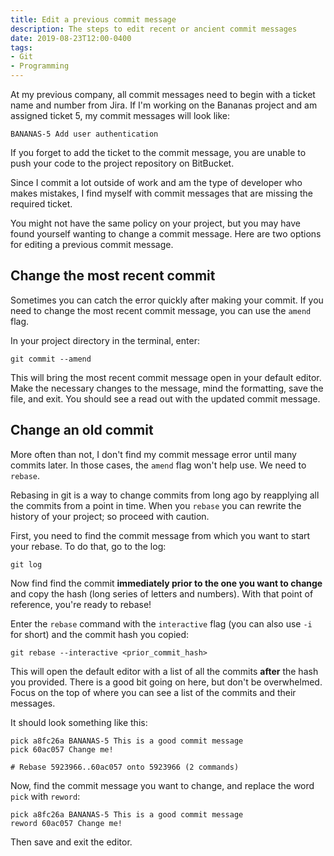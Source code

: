 ```yaml
---
title: Edit a previous commit message
description: The steps to edit recent or ancient commit messages
date: 2019-08-23T12:00-0400
tags:
- Git
- Programming
---
```


At my previous company, all commit messages need to begin with a ticket name and number from Jira. If I'm working on the Bananas project and am assigned ticket 5, my commit messages will look like:

```
BANANAS-5 Add user authentication
```

If you forget to add the ticket to the commit message, you are unable to push your code to the project repository on BitBucket.

Since I commit a lot outside of work and am the type of developer who makes mistakes, I find myself with commit messages that are missing the required ticket.

You might not have the same policy on your project, but you may have found yourself wanting to change a commit message. Here are two options for editing a previous commit message.

## Change the most recent commit

Sometimes you can catch the error quickly after making your commit. If you need to change the most recent commit message, you can use the `amend` flag.

In your project directory in the terminal, enter:

```
git commit --amend
```

This will bring the most recent commit message open in your default editor. Make the necessary changes to the message, mind the formatting, save the file, and exit. You should see a read out with the updated commit message.

## Change an old commit

More often than not, I don't find my commit message error until many commits later. In those cases, the `amend` flag won't help use. We need to `rebase`.

Rebasing in git is a way to change commits from long ago by reapplying all the commits from a point in time. When you `rebase` you can rewrite the history of your project; so proceed with caution.

First, you need to find the commit message from which you want to start your rebase. To do that, go to the log:

```
git log
```

Now find find the commit **immediately prior to the one you want to change** and copy the hash (long series of letters and numbers). With that point of reference, you're ready to rebase!

Enter the `rebase` command with the `interactive` flag (you can also use `-i` for short) and the commit hash you copied:

```
git rebase --interactive <prior_commit_hash>
```

This will open the default editor with a list of all the commits **after** the hash you provided. There is a good bit going on here, but don't be overwhelmed. Focus on the top of where you can see a list of the commits and their messages.

It should look something like this:

```
pick a8fc26a BANANAS-5 This is a good commit message
pick 60ac057 Change me!

# Rebase 5923966..60ac057 onto 5923966 (2 commands)
```

Now, find the commit message you want to change, and replace the word `pick` with `reword`:

```
pick a8fc26a BANANAS-5 This is a good commit message
reword 60ac057 Change me!
```

Then save and exit the editor.
